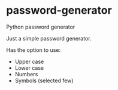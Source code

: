 # password-generator
Python password generator

Just a simple password generator.

Has the option to use:
- Upper case
- Lower case
- Numbers
- Symbols (selected few)